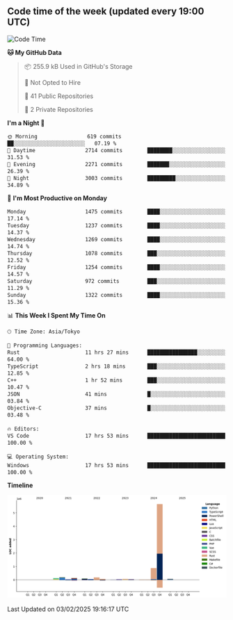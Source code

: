 ## Code time of the week (updated every 19:00 UTC)

<!--START_SECTION:waka-->
![Code Time](http://img.shields.io/badge/Code%20Time-4%2C203%20hrs%2054%20mins-blue)

**🐱 My GitHub Data** 

> 📦 255.9 kB Used in GitHub's Storage 
 > 
> 🚫 Not Opted to Hire
 > 
> 📜 41 Public Repositories 
 > 
> 🔑 2 Private Repositories 
 > 
**I'm a Night 🦉** 

```text
🌞 Morning                619 commits         ██░░░░░░░░░░░░░░░░░░░░░░░   07.19 % 
🌆 Daytime                2714 commits        ████████░░░░░░░░░░░░░░░░░   31.53 % 
🌃 Evening                2271 commits        ███████░░░░░░░░░░░░░░░░░░   26.39 % 
🌙 Night                  3003 commits        █████████░░░░░░░░░░░░░░░░   34.89 % 
```
📅 **I'm Most Productive on Monday** 

```text
Monday                   1475 commits        ████░░░░░░░░░░░░░░░░░░░░░   17.14 % 
Tuesday                  1237 commits        ████░░░░░░░░░░░░░░░░░░░░░   14.37 % 
Wednesday                1269 commits        ████░░░░░░░░░░░░░░░░░░░░░   14.74 % 
Thursday                 1078 commits        ███░░░░░░░░░░░░░░░░░░░░░░   12.52 % 
Friday                   1254 commits        ████░░░░░░░░░░░░░░░░░░░░░   14.57 % 
Saturday                 972 commits         ███░░░░░░░░░░░░░░░░░░░░░░   11.29 % 
Sunday                   1322 commits        ████░░░░░░░░░░░░░░░░░░░░░   15.36 % 
```


📊 **This Week I Spent My Time On** 

```text
🕑︎ Time Zone: Asia/Tokyo

💬 Programming Languages: 
Rust                     11 hrs 27 mins      ████████████████░░░░░░░░░   64.00 % 
TypeScript               2 hrs 18 mins       ███░░░░░░░░░░░░░░░░░░░░░░   12.85 % 
C++                      1 hr 52 mins        ███░░░░░░░░░░░░░░░░░░░░░░   10.47 % 
JSON                     41 mins             █░░░░░░░░░░░░░░░░░░░░░░░░   03.84 % 
Objective-C              37 mins             █░░░░░░░░░░░░░░░░░░░░░░░░   03.48 % 

🔥 Editors: 
VS Code                  17 hrs 53 mins      █████████████████████████   100.00 % 

💻 Operating System: 
Windows                  17 hrs 53 mins      █████████████████████████   100.00 % 
```

**Timeline**

![Lines of Code chart](https://raw.githubusercontent.com/SARDONYX-sard/SARDONYX-sard/main/assets/bar_graph.png)


 Last Updated on 03/02/2025 19:16:17 UTC
<!--END_SECTION:waka-->